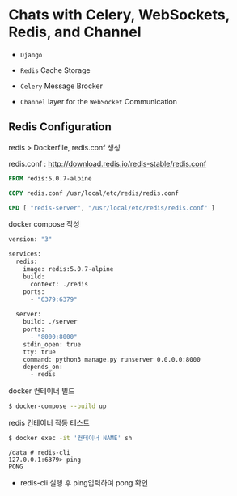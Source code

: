 # Chats with Celery, WebSockets, Redis, and Channel

- `Django`

- `Redis` Cache Storage

- `Celery` Message Brocker

- `Channel` layer for the `WebSocket` Communication



## Redis Configuration

redis > Dockerfile, redis.conf 생성

redis.conf : <http://download.redis.io/redis-stable/redis.conf>

```dockerfile
FROM redis:5.0.7-alpine

COPY redis.conf /usr/local/etc/redis/redis.conf

CMD [ "redis-server", "/usr/local/etc/redis/redis.conf" ]
```



docker compose 작성

```dockerfile
version: "3"

services:
  redis:
    image: redis:5.0.7-alpine
    build:
      context: ./redis
    ports:
      - "6379:6379"
      
  server:
    build: ./server
    ports:
      - "8000:8000"
    stdin_open: true
    tty: true
    command: python3 manage.py runserver 0.0.0.0:8000
    depends_on:
      - redis
```



docker 컨테이너 빌드

```bash
$ docker-compose --build up
```



redis 컨테이너 작동 테스트

```bash
$ docker exec -it '컨테이너 NAME' sh
```

```
/data # redis-cli
127.0.0.1:6379> ping
PONG
```

* redis-cli 실행 후 ping입력하여 pong 확인



